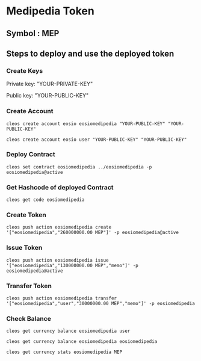 # Medipedia Token
## Symbol : MEP

## Steps to deploy and use the deployed token

### Create Keys
Private key: "YOUR-PRIVATE-KEY"

Public key:  "YOUR-PUBLIC-KEY"

### Create Account

```
cleos create account eosio eosiomedipedia "YOUR-PUBLIC-KEY" "YOUR-PUBLIC-KEY"
```

```
cleos create account eosio user "YOUR-PUBLIC-KEY" "YOUR-PUBLIC-KEY"
```

### Deploy Contract

```
cleos set contract eosiomedipedia ../eosiomedipedia -p eosiomedipedia@active
```

### Get Hashcode of deployed Contract

```
cleos get code eosiomedipedia
```

### Create Token

```
cleos push action eosiomedipedia create '["eosiomedipedia","260000000.00 MEP"]' -p eosiomedipedia@active
```

### Issue Token

```
cleos push action eosiomedipedia issue '["eosiomedipedia","130000000.00 MEP","memo"]' -p eosiomedipedia@active
```


### Transfer Token

```
cleos push action eosiomedipedia transfer '["eosiomedipedia","user","30000000.00 MEP","memo"]' -p eosiomedipedia
```

### Check Balance

```
cleos get currency balance eosiomedipedia user
```
```
cleos get currency balance eosiomedipedia eosiomedipedia
```
```
cleos get currency stats eosiomedipedia MEP
```

